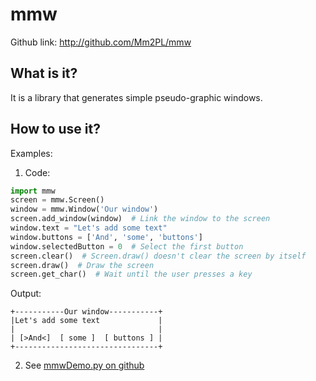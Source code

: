 # mmw
Github link: http://github.com/Mm2PL/mmw
## What is it?
It is a library that generates simple pseudo-graphic windows.

## How to use it?
Examples:

1. Code:
```python
import mmw
screen = mmw.Screen()
window = mmw.Window('Our window')
screen.add_window(window)  # Link the window to the screen
window.text = "Let's add some text"
window.buttons = ['And', 'some', 'buttons']
window.selectedButton = 0  # Select the first button
screen.clear()  # Screen.draw() doesn't clear the screen by itself
screen.draw()  # Draw the screen
screen.get_char()  # Wait until the user presses a key
```
Output:
```
+-----------Our window-----------+
|Let's add some text             |
|                                |
| [>And<]  [ some ]  [ buttons ] |
+--------------------------------+
```
2. See [mmwDemo.py on github](https://github.com/Mm2PL/mmw/blob/master/mmwDemo.py)
